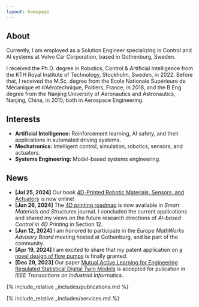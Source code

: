 ```yaml
---
layout: homepage
---
```


## About
Currently, I am employed as a Solution Engineer specializing in Control and AI systems at Volvo Car Corporation, based in Gothenburg, Sweden.

I received the Ph.D. degree in Robotics, Control & Artificial Intelligence from the KTH Royal Institute of Technology, Stockholm, Sweden, in 2022. Before that, I received the M.Sc. degree from the Ecole Nationale Supérieure de Mécanique et d’Aérotechnique, Poitiers, France, in 2018, and the B.Eng. degree from the Nanjing University of Aeronautics and Astronautics, Nanjing, China, in 2015, both in Aerospace Engineering.

## Interests
- **Artificial Intelligence:** Reinforcement learning, AI safety, and their applications in automated driving systems.
- **Mechatronics:** Intelligent control, simulation, robotics, sensors, and actuators.
- **Systems Engineering:** Model-based systems engineering.


## News
- **[Jul 25, 2024]** Our book [4D-Printed Robotic Materials, Sensors, and Actuators](https://shop.elsevier.com/books/smart-materials-in-additive-manufacturing-volume-3/zolfagharian/978-0-443-13673-3) is now online!
- **[Jun 26, 2024]** The [4D printing roadmap](https://iopscience.iop.org/article/10.1088/1361-665X/ad5c22/meta) is now available in *Smart Materials and Structures* journal. I concluded the current applications and shared my views on the future research directions of *AI-based Control in 4D Printing* in Section 12.
- **[Jun 12, 2024]** I am honored to participate in the *Europe MathWorks Advisory Board* meeting hosted at Gothenburg, and be part of the community.
- **[Apr 19, 2024]** I am excited to share that my patent application on [a novel design of flow pumps](https://patentimages.storage.googleapis.com/db/7c/e8/42212fa841705b/CN108252901A.pdf) is finally granted.
- **[Dec 29, 2023]** Our paper [Mutual Active Learning for Engineering Regulated Statistical Digital Twin Models](https://ieeexplore.ieee.org/abstract/document/10376368) is accepted for pulication in *IEEE Transactions on Industrial Informatics*.

{% include_relative _includes/publications.md %}

{% include_relative _includes/services.md %}
